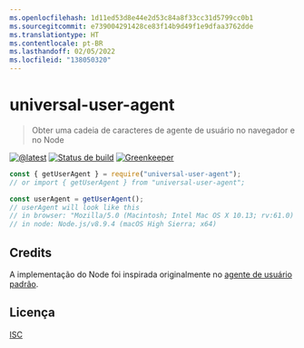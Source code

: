```yaml
---
ms.openlocfilehash: 1d11ed53d8e44e2d53c84a8f33cc31d5799cc0b1
ms.sourcegitcommit: e739004291428ce83f14b9d49f1e9dfaa3762dde
ms.translationtype: HT
ms.contentlocale: pt-BR
ms.lasthandoff: 02/05/2022
ms.locfileid: "138050320"
---
```

# <a name="universal-user-agent"></a>universal-user-agent

> Obter uma cadeia de caracteres de agente de usuário no navegador e no Node

[![@latest](https://img.shields.io/npm/v/universal-user-agent.svg)](https://www.npmjs.com/package/universal-user-agent)
[![Status de build](https://github.com/gr2m/universal-user-agent/workflows/Test/badge.svg)](https://github.com/gr2m/universal-user-agent/actions?query=workflow%3ATest+branch%3Amaster)
[![Greenkeeper](https://badges.greenkeeper.io/gr2m/universal-user-agent.svg)](https://greenkeeper.io/)

```js
const { getUserAgent } = require("universal-user-agent");
// or import { getUserAgent } from "universal-user-agent";

const userAgent = getUserAgent();
// userAgent will look like this
// in browser: "Mozilla/5.0 (Macintosh; Intel Mac OS X 10.13; rv:61.0) Gecko/20100101 Firefox/61.0"
// in node: Node.js/v8.9.4 (macOS High Sierra; x64)
```

## <a name="credits"></a>Credits

A implementação do Node foi inspirada originalmente no [agente de usuário padrão](https://www.npmjs.com/package/default-user-agent).

## <a name="license"></a>Licença

[ISC](LICENSE.md)

